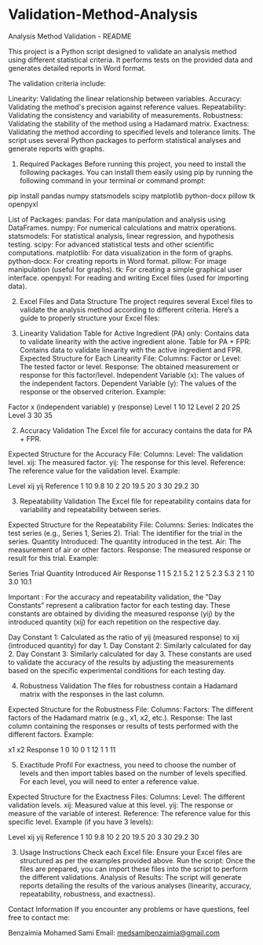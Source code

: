 # Validation-Method-Analysis

Analysis Method Validation - README

This project is a Python script designed to validate an analysis method using different statistical criteria. It performs tests on the provided data and generates detailed reports in Word format. 

The validation criteria include:

Linearity: Validating the linear relationship between variables.
Accuracy: Validating the method's precision against reference values.
Repeatability: Validating the consistency and variability of measurements.
Robustness: Validating the stability of the method using a Hadamard matrix.
Exactness: Validating the method according to specified levels and tolerance limits.
The script uses several Python packages to perform statistical analyses and generate reports with graphs.

1. Required Packages
Before running this project, you need to install the following packages. You can install them easily using pip by running the following command in your terminal or command prompt:


pip install pandas numpy statsmodels scipy matplotlib python-docx pillow tk openpyxl


List of Packages:
pandas: For data manipulation and analysis using DataFrames.
numpy: For numerical calculations and matrix operations.
statsmodels: For statistical analysis, linear regression, and hypothesis testing.
scipy: For advanced statistical tests and other scientific computations.
matplotlib: For data visualization in the form of graphs.
python-docx: For creating reports in Word format.
pillow: For image manipulation (useful for graphs).
tk: For creating a simple graphical user interface.
openpyxl: For reading and writing Excel files (used for importing data).


2. Excel Files and Data Structure
The project requires several Excel files to validate the analysis method according to different criteria. Here’s a guide to properly structure your Excel files:

1. Linearity Validation
Table for Active Ingredient (PA) only: Contains data to validate linearity with the active ingredient alone.
Table for PA + FPR: Contains data to validate linearity with the active ingredient and FPR.
Expected Structure for Each Linearity File:
Columns:
Factor or Level: The tested factor or level.
Response: The obtained measurement or response for this factor/level.
Independent Variable (x): The values of the independent factors.
Dependent Variable (y): The values of the response or the observed criterion.
Example:

Factor	x (independent variable)	y (response)
Level 1	10	12
Level 2	20	25
Level 3	30	35


2. Accuracy Validation
The Excel file for accuracy contains the data for PA + FPR.

Expected Structure for the Accuracy File:
Columns:
Level: The validation level.
xij: The measured factor.
yij: The response for this level.
Reference: The reference value for the validation level.
Example:

Level	xij	yij	Reference
1	10	9.8	10
2	20	19.5	20
3	30	29.2	30


3. Repeatability Validation
The Excel file for repeatability contains data for variability and repeatability between series.

Expected Structure for the Repeatability File:
Columns:
Series: Indicates the test series (e.g., Series 1, Series 2).
Trial: The identifier for the trial in the series.
Quantity Introduced: The quantity introduced in the test.
Air: The measurement of air or other factors.
Response: The measured response or result for this trial.
Example:

Series	Trial	Quantity Introduced	Air	Response
1	1	5	2.1	5.2
1	2	5	2.3	5.3
2	1	10	3.0	10.1


Important : 
For the accuracy and repeatability validation, the "Day Constants" represent a calibration factor for each testing day. These constants are obtained by dividing the measured response (yij) by the introduced quantity (xij) for each repetition on the respective day.

Day Constant 1: Calculated as the ratio of yij (measured response) to xij (introduced quantity) for day 1.
Day Constant 2: Similarly calculated for day 2.
Day Constant 3: Similarly calculated for day 3.
These constants are used to validate the accuracy of the results by adjusting the measurements based on the specific experimental conditions for each testing day.




4. Robustness Validation
The files for robustness contain a Hadamard matrix with the responses in the last column.

Expected Structure for the Robustness File:
Columns:
Factors: The different factors of the Hadamard matrix (e.g., x1, x2, etc.).
Response: The last column containing the responses or results of tests performed with the different factors.
Example:

x1	x2	Response
1	0	10
0	1	12
1	1	11


5. Exactitude Profil
For exactness, you need to choose the number of levels and then import tables based on the number of levels specified. For each level, you will need to enter a reference value.

Expected Structure for the Exactness Files:
Columns:
Level: The different validation levels.
xij: Measured value at this level.
yij: The response or measure of the variable of interest.
Reference: The reference value for this specific level.
Example (if you have 3 levels):

Level	xij	yij	Reference
1	10	9.8	10
2	20	19.5	20
3	30	29.2	30


3. Usage Instructions
Check each Excel file: Ensure your Excel files are structured as per the examples provided above.
Run the script: Once the files are prepared, you can import these files into the script to perform the different validations.
Analysis of Results: The script will generate reports detailing the results of the various analyses (linearity, accuracy, repeatability, robustness, and exactness).


Contact Information
If you encounter any problems or have questions, feel free to contact me:

Benzaimia Mohamed Sami
Email: medsamibenzaimia@gmail.com

